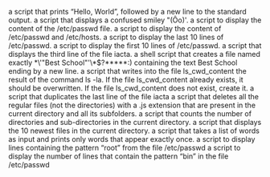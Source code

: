 a script that prints “Hello, World”, followed by a new line to the standard output.
a script that displays a confused smiley "(Ôo)'.
a script to display the content of the /etc/passwd file.
a script to display the content of /etc/passwd and /etc/hosts.
a script to display the last 10 lines of /etc/passwd.
a script to display the first 10 lines of /etc/passwd.
a script that displays the third line of the file iacta.
a shell script that creates a file named exactly \*\\'"Best School"\'\\*$\?\*\*\*\*\*:) containing the text Best School ending by a new line.
 a script that writes into the file ls_cwd_content the result of the command ls -la. If the file ls_cwd_content already exists, it should be overwritten. If the file ls_cwd_content does not exist, create it.
a script that duplicates the last line of the file iacta
a script that deletes all the regular files (not the directories) with a .js extension that are present in the current directory and all its subfolders.
 a script that counts the number of directories and sub-directories in the current directory.
a script that displays the 10 newest files in the current directory.
a script that takes a list of words as input and prints only words that appear exactly once.
a script to display lines containing the pattern “root” from the file /etc/passwd
a script to display the number of lines that contain the pattern “bin” in the file /etc/passwd
